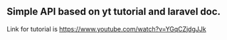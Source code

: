 
## Simple API based on yt tutorial and laravel doc.
 
Link for tutorial is https://www.youtube.com/watch?v=YGqCZjdgJJk 

